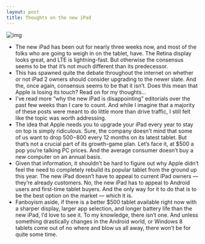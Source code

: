 ```yaml
---
layout: post
title: Thoughts on the new iPad
---
```

![img](http://media.idownloadblog.com/wp-content/uploads/2012/03/new-iPad-on-box.jpg)
* The new iPad has been out for nearly three weeks now, and most of the folks who are going to weigh in on the tablet, have. The Retina display looks great, and LTE is lightning-fast. But otherwise the consensus seems to be that it’s not much different than its predecessor.
* This has spawned quite the debate throughout the internet on whether or not iPad 2 owners should consider upgrading to the newer slate. And the, once again, consensus seems to be that it isn’t. Does this mean that Apple is losing its touch? Read on for my thoughts…
* I’ve read more “why the new iPad is disappointing” editorials over the past few weeks than I care to count. And while I imagine that a majority of these posts were meant to do little more than drive traffic, I still felt like the topic was worth addressing.
* The idea that Apple needs you to upgrade your iPad every year to stay on top is simply ridiculous. Sure, the company doesn’t mind that some of us want to drop $500-$800 every 12 months on its latest tablet. But that’s not a crucial part of its growth-game plan. Let’s face it, at $500 a pop you’re talking PC prices. And the average consumer doesn’t buy a new computer on an annual basis.
* Given that information, it shouldn’t be hard to figure out why Apple didn’t feel the need to completely rebuild its popular tablet from the ground up this year. The new iPad doesn’t have to appeal to current iPad owners — they’re already customers. No, the new iPad has to appeal to Android users and first-time tablet buyers. And the only way for it to do that is to be the best option on the market — which it is.
* Fanboyism aside, if there is a better $500 tablet available right now with a sharper display, larger app selection, and longer battery life than the new iPad, I’d love to see it. To my knowledge, there isn’t one. And unless something drastically changes in the Android world, or Windows 8 tablets come out of no where and blow us all away, there won’t be for quite some time.

